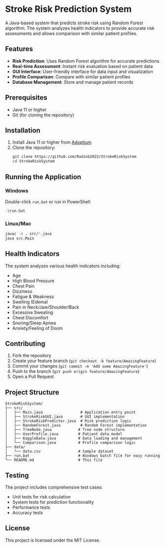 # Stroke Risk Prediction System

A Java-based system that predicts stroke risk using Random Forest algorithm. The system analyzes health indicators to provide accurate risk assessments and allows comparison with similar patient profiles.

## Features

- **Risk Prediction**: Uses Random Forest algorithm for accurate predictions
- **Real-time Assessment**: Instant risk evaluation based on patient data
- **GUI Interface**: User-friendly interface for data input and visualization
- **Profile Comparison**: Compare with similar patient profiles
- **Database Management**: Store and manage patient records

## Prerequisites

- Java 11 or higher
- Git (for cloning the repository)

## Installation

1. Install Java 11 or higher from [Adoptium](https://adoptium.net/)
2. Clone the repository:
   ```bash
   git clone https://github.com/Radinb2022/StrokeRiskSystem
   cd StrokeRiskSystem
   ```

## Running the Application

### Windows
Double-click `run.bat` or run in PowerShell:
```powershell
.\run.bat
```

### Linux/Mac
```bash
javac -d . src/*.java
java src.Main
```

## Health Indicators

The system analyzes various health indicators including:
- Age
- High Blood Pressure
- Chest Pain
- Dizziness
- Fatigue & Weakness
- Swelling (Edema)
- Pain in Neck/Jaw/Shoulder/Back
- Excessive Sweating
- Chest Discomfort
- Snoring/Sleep Apnea
- Anxiety/Feeling of Doom

## Contributing

1. Fork the repository
2. Create your feature branch (`git checkout -b feature/AmazingFeature`)
3. Commit your changes (`git commit -m 'Add some AmazingFeature'`)
4. Push to the branch (`git push origin feature/AmazingFeature`)
5. Open a Pull Request

## Project Structure

```
StrokeRiskSystem/
├── src/
│   ├── Main.java                 # Application entry point
│   ├── StrokeRiskGUI.java        # GUI implementation
│   ├── StrokeRiskPredictor.java  # Risk prediction logic
│   ├── RandomForest.java         # Random Forest implementation
│   ├── TreeNode.java            # Tree node structure
│   ├── UserProfile.java         # Patient data model
│   ├── KaggleData.java          # Data loading and management
│   └── Comparison.java          # Profile comparison logic
├── data/
│   └── data.csv                 # Sample dataset
├── run.bat                      # Windows batch file for easy running
└── README.md                    # This file
```

## Testing

The project includes comprehensive test cases:
- Unit tests for risk calculation
- System tests for prediction functionality
- Performance tests
- Accuracy tests

## License

This project is licensed under the MIT License.

